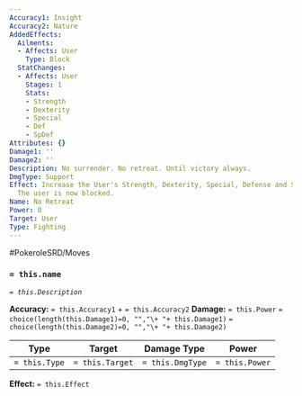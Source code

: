 ```yaml
---
Accuracy1: Insight
Accuracy2: Nature
AddedEffects:
  Ailments:
  - Affects: User
    Type: Block
  StatChanges:
  - Affects: User
    Stages: 1
    Stats:
    - Strength
    - Dexterity
    - Special
    - Def
    - SpDef
Attributes: {}
Damage1: ''
Damage2: ''
Description: No surrender. No retreat. Until victory always.
DmgType: Support
Effect: Increase the User's Strength, Dexterity, Special, Defense and Sp. Defense.
  The user is now blocked.
Name: No Retreat
Power: 0
Target: User
Type: Fighting
---
```


#PokeroleSRD/Moves

### `= this.name` 
*`= this.Description`*

**Accuracy:** `= this.Accuracy1` + `= this.Accuracy2`
**Damage:** `= this.Power` `= choice(length(this.Damage1)=0, "","\+ "+ this.Damage1)` `= choice(length(this.Damage2)=0, "","\+ "+ this.Damage2)`

| Type          | Target          | Damage Type          | Power          |
| ------------- | --------------- | ---------------- | -------------- |
| `= this.Type` | `= this.Target` | `= this.DmgType` | `= this.Power` | 

**Effect:** `= this.Effect`